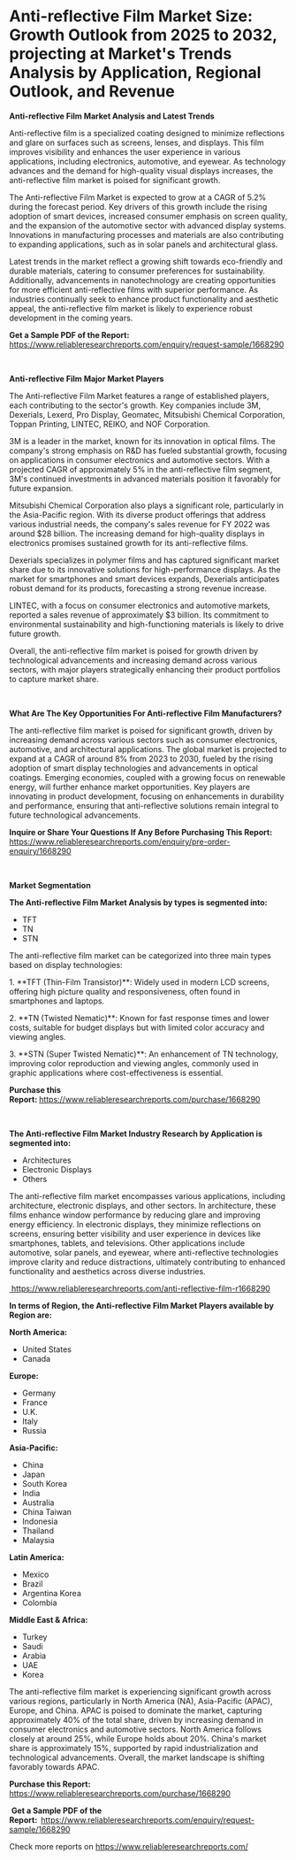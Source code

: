 <p><h1>Anti-reflective Film Market Size: Growth Outlook from 2025 to 2032, projecting at Market's Trends Analysis by Application, Regional Outlook, and Revenue</h1></p><p><strong>Anti-reflective Film Market Analysis and Latest Trends</strong></p>
<p><p>Anti-reflective film is a specialized coating designed to minimize reflections and glare on surfaces such as screens, lenses, and displays. This film improves visibility and enhances the user experience in various applications, including electronics, automotive, and eyewear. As technology advances and the demand for high-quality visual displays increases, the anti-reflective film market is poised for significant growth.</p><p>The Anti-reflective Film Market is expected to grow at a CAGR of 5.2% during the forecast period. Key drivers of this growth include the rising adoption of smart devices, increased consumer emphasis on screen quality, and the expansion of the automotive sector with advanced display systems. Innovations in manufacturing processes and materials are also contributing to expanding applications, such as in solar panels and architectural glass.</p><p>Latest trends in the market reflect a growing shift towards eco-friendly and durable materials, catering to consumer preferences for sustainability. Additionally, advancements in nanotechnology are creating opportunities for more efficient anti-reflective films with superior performance. As industries continually seek to enhance product functionality and aesthetic appeal, the anti-reflective film market is likely to experience robust development in the coming years.</p></p>
<p><strong>Get a Sample PDF of the Report:&nbsp;</strong> <a href="https://www.reliableresearchreports.com/enquiry/request-sample/1668290?utm_campaign=2211&utm_medium=2&utm_source=Github&utm_content=ia&utm_term=02022025&utm_id=anti-reflective-film">https://www.reliableresearchreports.com/enquiry/request-sample/1668290</a></p>
<p>&nbsp;</p>
<p><strong>Anti-reflective Film Major Market Players</strong></p>
<p><p>The Anti-reflective Film Market features a range of established players, each contributing to the sector's growth. Key companies include 3M, Dexerials, Lexerd, Pro Display, Geomatec, Mitsubishi Chemical Corporation, Toppan Printing, LINTEC, REIKO, and NOF Corporation. </p><p>3M is a leader in the market, known for its innovation in optical films. The company's strong emphasis on R&D has fueled substantial growth, focusing on applications in consumer electronics and automotive sectors. With a projected CAGR of approximately 5% in the anti-reflective film segment, 3M's continued investments in advanced materials position it favorably for future expansion.</p><p>Mitsubishi Chemical Corporation also plays a significant role, particularly in the Asia-Pacific region. With its diverse product offerings that address various industrial needs, the company's sales revenue for FY 2022 was around $28 billion. The increasing demand for high-quality displays in electronics promises sustained growth for its anti-reflective films.</p><p>Dexerials specializes in polymer films and has captured significant market share due to its innovative solutions for high-performance displays. As the market for smartphones and smart devices expands, Dexerials anticipates robust demand for its products, forecasting a strong revenue increase.</p><p>LINTEC, with a focus on consumer electronics and automotive markets, reported a sales revenue of approximately $3 billion. Its commitment to environmental sustainability and high-functioning materials is likely to drive future growth.</p><p>Overall, the anti-reflective film market is poised for growth driven by technological advancements and increasing demand across various sectors, with major players strategically enhancing their product portfolios to capture market share.</p></p>
<p>&nbsp;</p>
<p><strong>What Are The Key Opportunities For Anti-reflective Film Manufacturers?</strong></p>
<p><p>The anti-reflective film market is poised for significant growth, driven by increasing demand across various sectors such as consumer electronics, automotive, and architectural applications. The global market is projected to expand at a CAGR of around 8% from 2023 to 2030, fueled by the rising adoption of smart display technologies and advancements in optical coatings. Emerging economies, coupled with a growing focus on renewable energy, will further enhance market opportunities. Key players are innovating in product development, focusing on enhancements in durability and performance, ensuring that anti-reflective solutions remain integral to future technological advancements.</p></p>
<p><strong>Inquire or Share Your Questions If Any Before Purchasing This Report:</strong> <a href="https://www.reliableresearchreports.com/enquiry/pre-order-enquiry/1668290?utm_campaign=2211&utm_medium=2&utm_source=Github&utm_content=ia&utm_term=02022025&utm_id=anti-reflective-film">https://www.reliableresearchreports.com/enquiry/pre-order-enquiry/1668290</a></p>
<p>&nbsp;</p>
<p><strong>Market Segmentation</strong></p>
<p><strong>The Anti-reflective Film Market Analysis by types is segmented into:</strong></p>
<p><ul><li>TFT</li><li>TN</li><li>STN</li></ul></p>
<p><p>The anti-reflective film market can be categorized into three main types based on display technologies: </p><p>1. **TFT (Thin-Film Transistor)**: Widely used in modern LCD screens, offering high picture quality and responsiveness, often found in smartphones and laptops.  </p><p>2. **TN (Twisted Nematic)**: Known for fast response times and lower costs, suitable for budget displays but with limited color accuracy and viewing angles.  </p><p>3. **STN (Super Twisted Nematic)**: An enhancement of TN technology, improving color reproduction and viewing angles, commonly used in graphic applications where cost-effectiveness is essential.</p></p>
<p><strong>Purchase this Report:&nbsp;</strong><a href="https://www.reliableresearchreports.com/purchase/1668290?utm_campaign=2211&utm_medium=2&utm_source=Github&utm_content=ia&utm_term=02022025&utm_id=anti-reflective-film">https://www.reliableresearchreports.com/purchase/1668290</a></p>
<p>&nbsp;</p>
<p><strong>The Anti-reflective Film Market Industry Research by Application is segmented into:</strong></p>
<p><ul><li>Architectures</li><li>Electronic Displays</li><li>Others</li></ul></p>
<p><p>The anti-reflective film market encompasses various applications, including architecture, electronic displays, and other sectors. In architecture, these films enhance window performance by reducing glare and improving energy efficiency. In electronic displays, they minimize reflections on screens, ensuring better visibility and user experience in devices like smartphones, tablets, and televisions. Other applications include automotive, solar panels, and eyewear, where anti-reflective technologies improve clarity and reduce distractions, ultimately contributing to enhanced functionality and aesthetics across diverse industries.</p></p>
<p><a href="https://www.reliableresearchreports.com/anti-reflective-film-r1668290?utm_campaign=2211&utm_medium=2&utm_source=Github&utm_content=ia&utm_term=02022025&utm_id=anti-reflective-film">&nbsp;https://www.reliableresearchreports.com/anti-reflective-film-r1668290</a></p>
<p><strong>In terms of Region, the Anti-reflective Film Market Players available by Region are:</strong></p>
<p>
    <p> <strong> North America: </strong>
        <ul>
            <li>United States</li>
            <li>Canada</li>
        </ul>
        </p> 
    <p> <strong> Europe: </strong>
        <ul>
            <li>Germany</li>
            <li>France</li>
            <li>U.K.</li>
            <li>Italy</li>
            <li>Russia</li>
        </ul>
        </p> 
    <p> <strong> Asia-Pacific: </strong>
        <ul>
            <li>China</li>
            <li>Japan</li>
            <li>South Korea</li>
            <li>India</li>
            <li>Australia</li>
            <li>China Taiwan</li>
            <li>Indonesia</li>
            <li>Thailand</li>
            <li>Malaysia</li>
        </ul>
        </p> 
    <p> <strong> Latin America: </strong>
        <ul>
            <li>Mexico</li>
            <li>Brazil</li>
            <li>Argentina Korea</li>
            <li>Colombia</li>
        </ul>
        </p> 
    <p> <strong> Middle East & Africa: </strong>
        <ul>
            <li>Turkey</li>
            <li>Saudi</li>
            <li>Arabia</li>
            <li>UAE</li>
            <li>Korea</li>
        </ul>
    </p>
    </p>
<p><p>The anti-reflective film market is experiencing significant growth across various regions, particularly in North America (NA), Asia-Pacific (APAC), Europe, and China. APAC is poised to dominate the market, capturing approximately 40% of the total share, driven by increasing demand in consumer electronics and automotive sectors. North America follows closely at around 25%, while Europe holds about 20%. China's market share is approximately 15%, supported by rapid industrialization and technological advancements. Overall, the market landscape is shifting favorably towards APAC.</p></p>
<p><strong>Purchase this Report: </strong><a href="https://www.reliableresearchreports.com/purchase/1668290?utm_campaign=2211&utm_medium=2&utm_source=Github&utm_content=ia&utm_term=02022025&utm_id=anti-reflective-film">https://www.reliableresearchreports.com/purchase/1668290</a></p>
<p>&nbsp;<strong>Get a Sample PDF of the Report:&nbsp;&nbsp;</strong><a href="https://www.reliableresearchreports.com/enquiry/request-sample/1668290?utm_campaign=2211&utm_medium=2&utm_source=Github&utm_content=ia&utm_term=02022025&utm_id=anti-reflective-film">https://www.reliableresearchreports.com/enquiry/request-sample/1668290</a></p>
<p><strong></strong></p>
<p>Check more reports on <a href="https://www.reliableresearchreports.com/?utm_campaign=2211&utm_medium=2&utm_source=Github&utm_content=ia&utm_term=02022025&utm_id=anti-reflective-film">https://www.reliableresearchreports.com/</a></p>